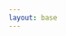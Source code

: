 ```yaml
---
layout: base
---
```


<link rel="stylesheet" href="/css/photo.css" type="text/css" />
<link rel="stylesheet" href="/css/lightbox.css" type="text/css" />

<div class="container">
	<div class="container-fluid" id="ebayPhoto">
    </div>
</div>

<script src="/js/masonry.pkgd.min.js"></script>
<script src="/js/imagesloaded.3.1.8.js"></script>
<script src="/js/lightbox.2.7.1.js"></script>
 

<script>

    var photo=[];


    var indexI=0;
    var msnry; 

    $(document).ready(function(){

       // $container.masonry('bindResize');
        var  container = document.querySelector('#ebayPhoto');
        msnry = new Masonry( container );
 
        {% for photo in site.categories.ebay_photo %}
            var photoObj={};
            photoObj.smallImage='{{ photo.smallImage }}';
            photoObj.title='{{ photo.title }}';
            photoObj.album='{{ photo.album }}';
            photoObj.largeImage=' {{photo.largeImage }} ' ;
            photoObj.message=' {{ photo.message }} ';
            photo.push(photoObj);
        {% endfor %}


        loadNext(0);
    })

    function loadNext(index){

        var $imgContainer=$('<a href="'+photo[index].largeImage+'" class="box span3" data-lightbox="'+photo[index].album +'" data-title="' + photo[index].title + '"></a>');
        $imgContainer.append('<br />');
        $imgContainer.append('<img class="flowImg" src="'+photo[index].smallImage+'">');
        $imgContainer.append('<br />');
        $imgContainer.append('<br />');
        $p='<p style="word-wrap: break-word">'+photo[index].message+'</p>';
        $imgContainer.append($p);
        $imgContainer.append('<br />');
       $imgContainer.imagesLoaded(function(){
            $('#ebayPhoto').masonry().append( $imgContainer ).masonry( 'appended', $imgContainer );  
             if (index+1<photo.length) loadNext(index+1); 
        });
    }
</script>